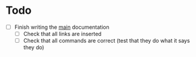 # Todo

- [ ] Finish writing the [main](../README.md) documentation
  - [ ] Check that all links are inserted
  - [ ] Check that all commands are correct (test that they do what it says they do)
